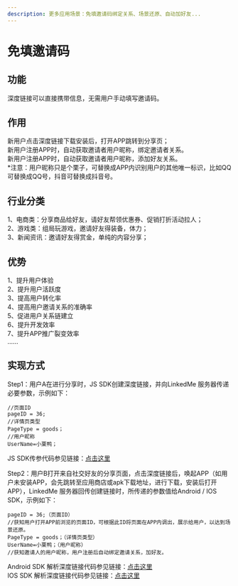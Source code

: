 ```yaml
---
description: 更多应用场景：免填邀请码绑定关系、场景还原、自动加好友...
---
```


# 免填邀请码

## 功能

深度链接可以直接携带信息，无需用户手动填写邀请码。

## 作用

新用户点击深度链接下载安装后，打开APP跳转到分享页；  
新用户注册APP时，自动获取邀请者用户昵称，绑定邀请者关系。  
新用户注册APP时，自动获取邀请者用户昵称，添加好友关系。   
\*注意：用户昵称只是个栗子，可替换成APP内识别用户的其他唯一标识，比如QQ可替换成QQ号，抖音可替换成抖音号。

## 行业分类

1、电商类：分享商品给好友，请好友帮领优惠券、促销打折活动拉人；   
2、游戏类：组局玩游戏，邀请好友得装备，体力；   
3、新闻资讯：邀请好友得赏金，单纯的内容分享；

## 优势

1、提升用户体验   
2、提升用户活跃度   
3、提高用户转化率   
4、提高用户邀请关系的准确率   
5、促进用户关系链建立   
6、提升开发效率   
7、提升APP推广裂变效率   
......

## 实现方式

Step1：用户A在进行分享时，JS SDK创建深度链接，并向LinkedMe 服务器传递必要参数，示例如下：

```text
//页面ID
pageID = 36;
//详情页类型
PageType = goods；
//用户昵称
UserName=小栗鸭；
```

JS SDK传参代码参见链接：[点击这里](https://pagedoc.lkme.cc/linkpage/linkpage-integration/js-sdk.html#%E5%88%9B%E5%BB%BA%E6%B7%B1%E5%BA%A6%E9%93%BE%E6%8E%A5)

Step2：用户B打开来自社交好友的分享页面，点击深度链接后，唤起APP（如用户未安装APP，会先跳转至应用商店或apk下载地址，进行下载，安装后打开APP），LinkedMe 服务器回传创建链接时，所传递的参数值给Android / IOS SDK，示例如下：

```
pageID = 36;（页面ID）
//获知用户打开APP前浏览的页面ID，可根据此ID将页面在APP内调出，展示给用户，以达到场景还原。
PageType = goods；（详情页类型）
UserName=小栗鸭；（用户昵称）
//获知邀请人的用户昵称，用户注册后自动绑定邀请关系，加好友。
```

Android SDK 解析深度链接代码参见链接：[点击这里](https://pagedoc.lkme.cc/linkpage/linkpage-integration/android-sdk.html#%E8%A7%A3%E6%9E%90%E6%B7%B1%E5%BA%A6%E9%93%BE%E6%8E%A5%E5%8F%82%E6%95%B0%E5%B9%B6%E8%B7%B3%E8%BD%AC)  
IOS SDK 解析深度链接代码参见链接：[点击这里](https://pagedoc.lkme.cc/linkpage/linkpage-integration/ios-sdk.html#%E8%A7%A3%E6%9E%90%E6%B7%B1%E5%BA%A6%E9%93%BE%E6%8E%A5) 

